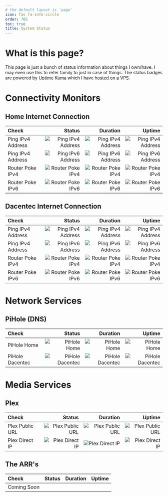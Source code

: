```yaml
---
# the default layout is 'page'
icon: fas fa-info-circle
order: 705
toc: true
title: System Status
---
```

# What is this page?
This page is just a bunch of status information about things I own/have.  I may even use this to refer family to just in case of things.  The status badges are powered by [Uptime Kuma](https://github.com/louislam/uptime-kuma) which I have [hosted on a VPS](https://status.mindlesstux.com).

# Connectivity Monitors

## Home Internet Connection

| Check | Status | Duration | Uptime |
|:------|-------:|---------:|-------:|
| Ping IPv4 Address | ![Ping IPv4 Address](https://status.mindlesstux.com/api/badge/3/status) | ![Ping IPv4 Address](https://status.mindlesstux.com/api/badge/3/ping) | ![Ping IPv4 Address](https://status.mindlesstux.com/api/badge/3/uptime) |
| Ping IPv4 Address | ![Ping IPv6 Address](https://status.mindlesstux.com/api/badge/4/status) | ![Ping IPv6 Address](https://status.mindlesstux.com/api/badge/4/ping) | ![Ping IPv6 Address](https://status.mindlesstux.com/api/badge/4/uptime) |
| Router Poke IPv4 | ![Router Poke IPv4](https://status.mindlesstux.com/api/badge/9/status) | ![Router Poke IPv4](https://status.mindlesstux.com/api/badge/9/ping) | ![Router Poke IPv4](https://status.mindlesstux.com/api/badge/9/uptime) |
| Router Poke IPv6 | ![Router Poke IPv6](https://status.mindlesstux.com/api/badge/5/status) | ![Router Poke IPv6](https://status.mindlesstux.com/api/badge/5/ping) | ![Router Poke IPv6](https://status.mindlesstux.com/api/badge/5/uptime) |

## Dacentec Internet Connection

| Check | Status | Duration | Uptime |
|:------|-------:|---------:|-------:|
| Ping IPv4 Address | ![Ping IPv4 Address](https://status.mindlesstux.com/api/badge/42/status) | ![Ping IPv4 Address](https://status.mindlesstux.com/api/badge/42/ping) | ![Ping IPv4 Address](https://status.mindlesstux.com/api/badge/42/uptime) |
| Ping IPv4 Address | ![Ping IPv6 Address](https://status.mindlesstux.com/api/badge/43/status) | ![Ping IPv6 Address](https://status.mindlesstux.com/api/badge/43/ping) | ![Ping IPv6 Address](https://status.mindlesstux.com/api/badge/43/uptime) |
| Router Poke IPv4 | ![Router Poke IPv4](https://status.mindlesstux.com/api/badge/44/status) | ![Router Poke IPv4](https://status.mindlesstux.com/api/badge/44/ping) | ![Router Poke IPv4](https://status.mindlesstux.com/api/badge/44/uptime) |
| Router Poke IPv6 | ![Router Poke IPv6](https://status.mindlesstux.com/api/badge/45/status) | ![Router Poke IPv6](https://status.mindlesstux.com/api/badge/45/ping) | ![Router Poke IPv6](https://status.mindlesstux.com/api/badge/45/uptime) |

# Network Services

## PiHole (DNS)

| Check | Status | Duration | Uptime |
|:------|-------:|---------:|-------:|
| PiHole Home | ![PiHole Home](https://status.mindlesstux.com/api/badge/40/status) | ![PiHole Home](https://status.mindlesstux.com/api/badge/40/ping) | ![PiHole Home](https://status.mindlesstux.com/api/badge/40/uptime) |
| PiHole Dacentec | ![PiHole Dacentec](https://status.mindlesstux.com/api/badge/41/status) | ![PiHole Dacentec](https://status.mindlesstux.com/api/badge/41/ping) | ![PiHole Dacentec](https://status.mindlesstux.com/api/badge/41/uptime) |

# Media Services

## Plex

| Check | Status | Duration | Uptime |
|:------|-------:|---------:|-------:|
| Plex Public URL | ![Plex Public URL](https://status.mindlesstux.com/api/badge/23/status) | ![Plex Public URL](https://status.mindlesstux.com/api/badge/23/ping) | ![Plex Public URL](https://status.mindlesstux.com/api/badge/23/uptime) |
| Plex Direct IP | ![Plex Direct IP](https://status.mindlesstux.com/api/badge/22/status) | ![Plex Direct IP](https://status.mindlesstux.com/api/badge/22/ping) | ![Plex Direct IP](https://status.mindlesstux.com/api/badge/22/uptime) |

## The ARR's

| Check | Status | Duration | Uptime |
|:------|-------:|---------:|-------:|
| Coming Soon| | | |
